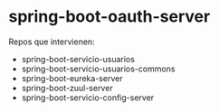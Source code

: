 # spring-boot-oauth-server

Repos que intervienen:
- spring-boot-servicio-usuarios
- spring-boot-servicio-usuarios-commons
- spring-boot-eureka-server
- spring-boot-zuul-server
- spring-boot-servicio-config-server
